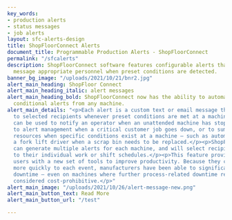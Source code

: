 ```yaml
---
key_words:
- production alerts
- status messages
- job alerts
layout: sfc-alerts-design
title: ShopFloorConnect Alerts
document_title: Programmable Production Alerts - ShopFloorConnect
permalink: "/sfcalerts"
description: ShopFloorConnect software features configurable alerts that will automatically
  message appropriate personnel when preset conditions are detected.
banner_bg_image: "/uploads/2021/10/21/bnr2.jpg"
alert_main_heading: ShopFloor Connect
alert_main_heading_italic: alert messages
alert_main_heading_bold: ShopFloorConnect now has the ability to automatically generate
  conditional alerts from any machine.
alert_main_details: "<p>Each alert is a custom text or email message that is sent
  to selected recipients whenever preset conditions are met at a machine. The alerts
  can be used to notify an operator when an unattended machine has stopped running,
  to alert management when a critical customer job goes down, or to summon specific
  resources when specific conditions exist at a machine – such as automatically notifying
  a fork lift driver when a scrap bin needs to be replaced.</p><p>ShopFloorConnect
  can generate multiple alerts for each machine, and will select recipients according
  to their individual work or shift schedules.</p><p>This feature provides ShopFloorConnect
  users with a new set of tools to improve productivity. Because they can respond
  more quickly to each event, manufacturers have been able to significantly reduce
  downtime – even on machines where further process-related downtime reduction was
  considered cost-prohibitive.</p>"
alert_main_image: "/uploads/2021/10/26/alert-message-new.png"
alert_main_button_text: Read More
alert_main_button_url: "/test"

---
```

